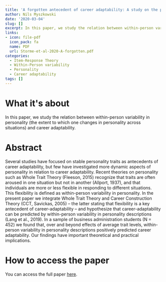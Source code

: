 ```yaml
---
title: 'A forgotten antecedent of career adaptability: A study on the predictive role of within-person variability in personality'
author: Nils Myszkowski
date: '2020-03-04'
slug: []
excerpt: In this paper, we study the relation between within-person variability in personality (the extent to which one changes in personality across situations) and career adaptability.
links:
- icon: file-pdf
  icon_pack: fa
  name: PDF
  url: Storme-et-al-2020-A-forgotten.pdf
categories:
  - Item-Response Theory
  - Within-Person variability
  - Personality
  - Career adaptability
tags: []
---
```



# What it's about

In this paper, we study the relation between within-person variability in personality (the extent to which one changes in personality across situations) and career adaptability.

# Abstract

Several studies have focused on stable personality traits as antecedents of career adaptability, but few have investigated more dynamic aspects of personality in relation to career adaptability. Recent theories on personality such as Whole Trait Theory (Fleeson, 2015) recognize that traits are often aroused in one situation but not in another (Allport, 1937), and that individuals are more or less flexible in responding to different situations. This flexibility is defined as within-person variability in personality. In the present paper we integrate Whole Trait Theory and Career Construction Theory (CCT, Savickas, 2005) – the latter stating that flexibility is a key antecedent of career-adaptability – and hypothesize that career-adaptability can be predicted by within-person variability in personality descriptions (Lang et al., 2019). In a sample of business administration students (N = 452) we found that, over and beyond effects of average trait levels, within-person variability in personality descriptions positively predicted career adaptability. Our findings have important theoretical and practical implications.


# How to access the paper

You can access the full paper [here](http://dx.doi.org/10.1016/j.paid.2020.109936).

